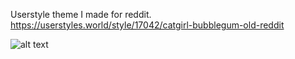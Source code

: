 Userstyle theme I made for reddit.
https://userstyles.world/style/17042/catgirl-bubblegum-old-reddit

![alt text](https://github.com/adam-p/markdown-here/raw/master/src/common/images/icon48.png](https://github.com/VioletKitten/Catgirl-Bubblegum/blob/master/catgirl_bubblegum.png) "Meow")

